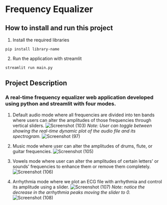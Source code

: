 # Frequency Equalizer
## How to install and run this project
1. Install the required libraries
```
pip install library-name
```
2. Run the application with streamlit
```
streamlit run main.py
```

## Project Description
### A real-time frequency equalizer web application developed using python and streamlit with four modes.

1. Default audio mode where all frequencies are divided into ten bands where users can alter the amplitudes of those frequencies through vertical sliders.
![Screenshot (103)](https://user-images.githubusercontent.com/93945902/202715878-1dbc1b08-91d5-4409-8e81-2d027272f9d7.png)
*Note: User can toggle between showing the real-time dynamic plot of the audio file and its spectrogram.*
![Screenshot (97)](https://user-images.githubusercontent.com/93945902/202570189-43825517-53a4-4a11-8342-8edad791a4e9.png)

2. Music mode where user can alter the amplitudes of drums, flute, or guitar frequencies.
![Screenshot (105)](https://user-images.githubusercontent.com/93945902/202721562-14ca845e-25b0-457a-81c7-066922496e9b.png)


3. Vowels mode where user can alter the amplitudes of certain letters' or sounds' frequencies to enhance them or remove them completely.
![Screenshot (106)](https://user-images.githubusercontent.com/93945902/202722825-0a08abef-1cbd-4a14-b058-6eb2f9180cd3.png)


4. Arrhythmia mode where we plot an ECG file with arrhythmia and control its amplitude using a slider.
![Screenshot (107)](https://user-images.githubusercontent.com/93945902/202727132-76e71b9c-f046-490c-b6c8-2fc0b7a58fbc.png)
*Note: notice the decrease in the arrhythmia peaks  moving the slider to 0.*
![Screenshot (108)](https://user-images.githubusercontent.com/93945902/202727154-8ce3a231-af5a-4bad-b226-6dad6b2532d2.png)


